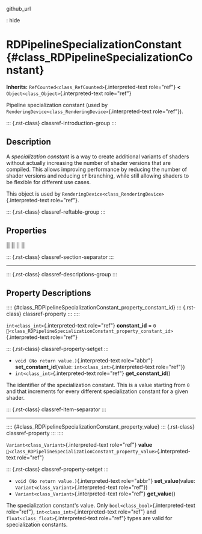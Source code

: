 github_url

:   hide

# RDPipelineSpecializationConstant {#class_RDPipelineSpecializationConstant}

**Inherits:** `RefCounted<class_RefCounted>`{.interpreted-text
role="ref"} **\<** `Object<class_Object>`{.interpreted-text role="ref"}

Pipeline specialization constant (used by
`RenderingDevice<class_RenderingDevice>`{.interpreted-text role="ref"}).

::: {.rst-class}
classref-introduction-group
:::

## Description

A *specialization constant* is a way to create additional variants of
shaders without actually increasing the number of shader versions that
are compiled. This allows improving performance by reducing the number
of shader versions and reducing `if` branching, while still allowing
shaders to be flexible for different use cases.

This object is used by
`RenderingDevice<class_RenderingDevice>`{.interpreted-text role="ref"}.

::: {.rst-class}
classref-reftable-group
:::

## Properties

||
||
||
||

::: {.rst-class}
classref-section-separator
:::

------------------------------------------------------------------------

::: {.rst-class}
classref-descriptions-group
:::

## Property Descriptions

:::: {#class_RDPipelineSpecializationConstant_property_constant_id}
::: {.rst-class}
classref-property
:::
::::

`int<class_int>`{.interpreted-text role="ref"} **constant_id** = `0`
`🔗<class_RDPipelineSpecializationConstant_property_constant_id>`{.interpreted-text
role="ref"}

::: {.rst-class}
classref-property-setget
:::

- `void (No return value.)`{.interpreted-text role="abbr"}
  **set_constant_id**(value: `int<class_int>`{.interpreted-text
  role="ref"})
- `int<class_int>`{.interpreted-text role="ref"} **get_constant_id**()

The identifier of the specialization constant. This is a value starting
from `0` and that increments for every different specialization constant
for a given shader.

::: {.rst-class}
classref-item-separator
:::

------------------------------------------------------------------------

:::: {#class_RDPipelineSpecializationConstant_property_value}
::: {.rst-class}
classref-property
:::
::::

`Variant<class_Variant>`{.interpreted-text role="ref"} **value**
`🔗<class_RDPipelineSpecializationConstant_property_value>`{.interpreted-text
role="ref"}

::: {.rst-class}
classref-property-setget
:::

- `void (No return value.)`{.interpreted-text role="abbr"}
  **set_value**(value: `Variant<class_Variant>`{.interpreted-text
  role="ref"})
- `Variant<class_Variant>`{.interpreted-text role="ref"} **get_value**()

The specialization constant\'s value. Only
`bool<class_bool>`{.interpreted-text role="ref"},
`int<class_int>`{.interpreted-text role="ref"} and
`float<class_float>`{.interpreted-text role="ref"} types are valid for
specialization constants.
